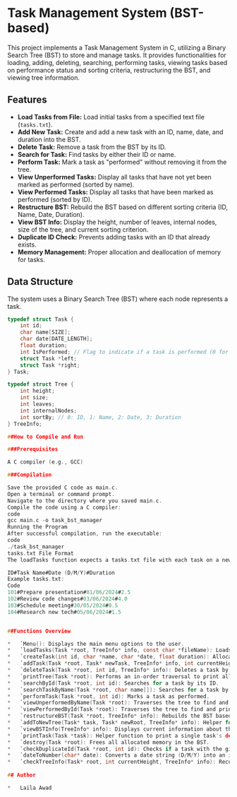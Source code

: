 # Task Management System (BST-based)

This project implements a Task Management System in C, utilizing a Binary Search Tree (BST) to store and manage tasks. It provides functionalities for loading, adding, deleting, searching, performing tasks, viewing tasks based on performance status and sorting criteria, restructuring the BST, and viewing tree information.

## Features

*   **Load Tasks from File:** Load initial tasks from a specified text file (`tasks.txt`).
*   **Add New Task:** Create and add a new task with an ID, name, date, and duration into the BST.
*   **Delete Task:** Remove a task from the BST by its ID.
*   **Search for Task:** Find tasks by either their ID or name.
*   **Perform Task:** Mark a task as "performed" without removing it from the tree.
*   **View Unperformed Tasks:** Display all tasks that have not yet been marked as performed (sorted by name).
*   **View Performed Tasks:** Display all tasks that have been marked as performed (sorted by ID).
*   **Restructure BST:** Rebuild the BST based on different sorting criteria (ID, Name, Date, Duration).
*   **View BST Info:** Display the height, number of leaves, internal nodes, size of the tree, and current sorting criterion.
*   **Duplicate ID Check:** Prevents adding tasks with an ID that already exists.
*   **Memory Management:** Proper allocation and deallocation of memory for tasks.

## Data Structure

The system uses a Binary Search Tree (BST) where each node represents a task.

```c
typedef struct Task {
    int id;
    char name[SIZE];
    char date[DATE_LENGTH];
    float duration;
    int IsPerformed; // Flag to indicate if a task is performed (0 for unperformed, 1 for performed)
    struct Task *left;
    struct Task *right;
} Task;

typedef struct Tree {
    int height;
    int size;
    int leaves;
    int internalNodes;
    int sortBy; // 0: ID, 1: Name, 2: Date, 3: Duration
} TreeInfo;

##How to Compile and Run

###Prerequisites

A C compiler (e.g., GCC)

###Compilation

Save the provided C code as main.c.
Open a terminal or command prompt.
Navigate to the directory where you saved main.c.
Compile the code using a C compiler:
code
gcc main.c -o task_bst_manager
Running the Program
After successful compilation, run the executable:
code
./task_bst_manager
tasks.txt File Format
The loadTasks function expects a tasks.txt file with each task on a new line, using # as a delimiter:

ID#Task Name#Date (D/M/Y)#Duration
Example tasks.txt:
Code
101#Prepare presentation#01/06/2024#2.5
102#Review code changes#03/06/2024#4.0
103#Schedule meeting#30/05/2024#0.5
104#Research new tech#05/06/2024#1.5


##Functions Overview

*   `Menu(): Displays the main menu options to the user.
*   `loadTasks(Task *root, TreeInfo* info, const char *fileName): Loads tasks from a file and inserts them into the BST.
*   `createTask(int id, char *name, char *date, float duration): Allocates memory and initializes a new Task node.
*   `addTask(Task *root, Task* newTask, TreeInfo* info, int currentHeight): Inserts a new task into the BST based on the current sortBy criterion.
*   `deleteTask(Task *root, int id, TreeInfo* info): Deletes a task by ID from the BST.
*   `printTree(Task *root): Performs an in-order traversal to print all tasks in the BST.
*   `searchById(Task *root, int id): Searches for a task by its ID.
*   `searchTaskByName(Task *root, char name[]): Searches for a task by its name (requires restructuring by name).
*   `performTask(Task *root, int id): Marks a task as performed.
*   `viewUnperformedByName(Task *root): Traverses the tree to find and print unperformed tasks (sorted by name if the tree is structured this way).
*   `viewPerformedById(Task *root): Traverses the tree to find and print performed tasks (sorted by ID if the tree is structured this way).
*   `restructureBST(Task *root, TreeInfo* info): Rebuilds the BST based on a new sorting criterion.
*   `addToNewTree(Task* task, Task* newRoot, TreeInfo* info): Helper for restructureBST, recursively adds tasks to a new tree.
*   `viewBSTInfo(TreeInfo* info): Displays current information about the BST (height, size, leaves, etc.).
*   `printTask(Task *task): Helper function to print a single task's details.
*   `destroy(Task *root): Frees all allocated memory in the BST.
*   `checkDuplicateId(Task *root, int id): Checks if a task with the given ID already exists in the BST.
*   `dateToNumber(char* date): Converts a date string (D/M/Y) into an integer for comparison.
*   `checkTreeInfo(Task* root, int currentHeight, TreeInfo* info): Recursively calculates and updates TreeInfo fields like height, leaves, and internal nodes.
 
## Author

*   Laila Awad
